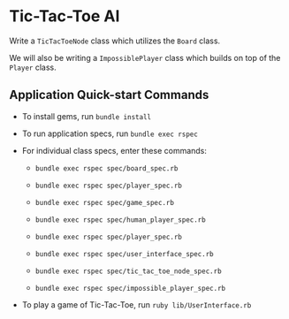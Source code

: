 # Tic-Tac-Toe AI

Write a `TicTacToeNode` class which utilizes the `Board` class.

We will also be writing a `ImpossiblePlayer` class which builds on top of the `Player` class.

## Application Quick-start Commands

* To install gems, run `bundle install`

* To run application specs, run `bundle exec rspec`

* For individual class specs, enter these commands:

    * `bundle exec rspec spec/board_spec.rb`

    * `bundle exec rspec spec/player_spec.rb`

    * `bundle exec rspec spec/game_spec.rb`

    * `bundle exec rspec spec/human_player_spec.rb`

    * `bundle exec rspec spec/player_spec.rb`

    * `bundle exec rspec spec/user_interface_spec.rb`

    * `bundle exec rspec spec/tic_tac_toe_node_spec.rb`

    * `bundle exec rspec spec/impossible_player_spec.rb`

* To play a game of Tic-Tac-Toe, run `ruby lib/UserInterface.rb`
